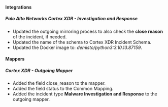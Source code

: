 
#### Integrations

##### Palo Alto Networks Cortex XDR - Investigation and Response
- Updated the outgoing mirroring process to also check the **close reason** of the incident, if needed.
- Updated the name of the schema to Cortex XDR Incident Schema.
- Updated the Docker image to: *demisto/python3:3.10.13.87159*.

#### Mappers

##### Cortex XDR - Outgoing Mapper
- Added the field close_reason to the mapper.
- Added the field status to the Common Mapping.
- Added the incident type **Malware Investigation and Response** to the outgoing mapper.
